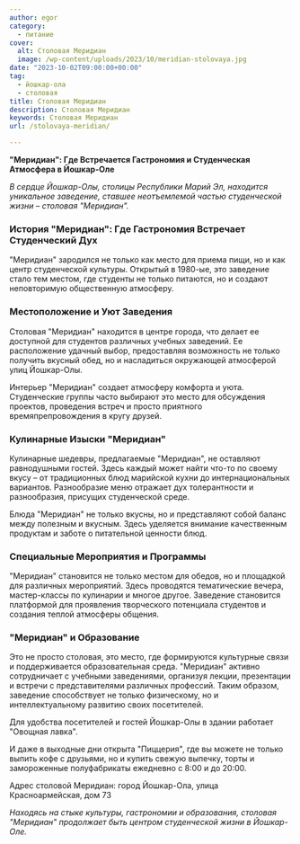 ```yaml
---
author: egor
category:
  - питание
cover:
  alt: Столовая Меридиан
  image: /wp-content/uploads/2023/10/meridian-stolovaya.jpg
date: "2023-10-02T09:00:00+00:00"
tag:
  - йошкар-ола
  - столовая
title: Столовая Меридиан
description: Столовая Меридиан
keywords: Столовая Меридиан
url: /stolovaya-meridian/

---
```

**"Меридиан": Где Встречается Гастрономия и Студенческая Атмосфера в Йошкар-Оле**

_В сердце Йошкар-Олы, столицы Республики Марий Эл, находится уникальное заведение, ставшее неотъемлемой частью студенческой жизни – столовая "Меридиан"._

### **История "Меридиан": Где Гастрономия Встречает Студенческий Дух**

"Меридиан" зародился не только как место для приема пищи, но и как центр студенческой культуры. Открытый в 1980-ые, это заведение стало тем местом, где студенты не только питаются, но и создают неповторимую общественную атмосферу.

### **Местоположение и Уют Заведения**

Столовая "Меридиан" находится в центре города, что делает ее доступной для студентов различных учебных заведений. Ее расположение удачный выбор, предоставляя возможность не только получить вкусный обед, но и насладиться окружающей атмосферой улиц Йошкар-Олы.

Интерьер "Меридиан" создает атмосферу комфорта и уюта. Студенческие группы часто выбирают это место для обсуждения проектов, проведения встреч и просто приятного времяпрепровождения в кругу друзей.

### **Кулинарные Изыски "Меридиан"**

Кулинарные шедевры, предлагаемые "Меридиан", не оставляют равнодушными гостей. Здесь каждый может найти что-то по своему вкусу – от традиционных блюд марийской кухни до интернациональных вариантов. Разнообразие меню отражает дух толерантности и разнообразия, присущих студенческой среде.

Блюда "Меридиан" не только вкусны, но и представляют собой баланс между полезным и вкусным. Здесь уделяется внимание качественным продуктам и заботе о питательной ценности блюд.

### **Специальные Мероприятия и Программы**

"Меридиан" становится не только местом для обедов, но и площадкой для различных мероприятий. Здесь проводятся тематические вечера, мастер-классы по кулинарии и многое другое. Заведение становится платформой для проявления творческого потенциала студентов и создания теплой атмосферы общения.

### **"Меридиан" и Образование**

Это не просто столовая, это место, где формируются культурные связи и поддерживается образовательная среда. "Меридиан" активно сотрудничает с учебными заведениями, организуя лекции, презентации и встречи с представителями различных профессий. Таким образом, заведение способствует не только физическому, но и интеллектуальному развитию своих посетителей.

Для удобства посетителей и гостей Йошкар-Олы в здании работает "Овощная лавка".

И даже в выходные дни открыта "Пиццерия", где вы можете не только выпить кофе с друзьями, но и купить свежую выпечку, торты и замороженные полуфабрикаты ежедневно с 8:00 и до 20:00.

Адрес столовой Меридиан: город Йошкар-Ола, улица Красноармейская, дом 73

_Находясь на стыке культуры, гастрономии и образования, столовая "Меридиан" продолжает быть центром студенческой жизни в Йошкар-Оле._

